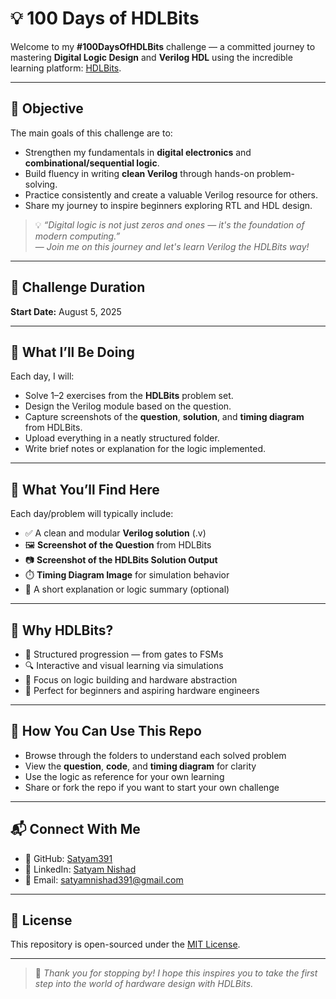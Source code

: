 # 💡 100 Days of HDLBits

Welcome to my **#100DaysOfHDLBits** challenge — a committed journey to mastering **Digital Logic Design** and **Verilog HDL** using the incredible learning platform: [HDLBits](https://hdlbits.01xz.net/wiki/Main_Page).

---

## 🎯 Objective

The main goals of this challenge are to:
- Strengthen my fundamentals in **digital electronics** and **combinational/sequential logic**.
- Build fluency in writing **clean Verilog** through hands-on problem-solving.
- Practice consistently and create a valuable Verilog resource for others.
- Share my journey to inspire beginners exploring RTL and HDL design.

> 💡 *“Digital logic is not just zeros and ones — it's the foundation of modern computing.”*  
> — *Join me on this journey and let's learn Verilog the HDLBits way!*

---

## 📅 Challenge Duration

**Start Date:** August 5, 2025

---

## 🧠 What I’ll Be Doing

Each day, I will:
- Solve 1–2 exercises from the **HDLBits** problem set.
- Design the Verilog module based on the question.
- Capture screenshots of the **question**, **solution**, and **timing diagram** from HDLBits.
- Upload everything in a neatly structured folder.
- Write brief notes or explanation for the logic implemented.

---

## 📁 What You’ll Find Here

Each day/problem will typically include:
- ✅ A clean and modular **Verilog solution** (.v)
- 🖼️ **Screenshot of the Question** from HDLBits
- 📷 **Screenshot of the HDLBits Solution Output**
- ⏱️ **Timing Diagram Image** for simulation behavior
- 📝 A short explanation or logic summary (optional)


---

## 🌟 Why HDLBits?

- 📘 Structured progression — from gates to FSMs
- 🔍 Interactive and visual learning via simulations
- 🧠 Focus on logic building and hardware abstraction
- 🎯 Perfect for beginners and aspiring hardware engineers

---

## 🤝 How You Can Use This Repo

- Browse through the folders to understand each solved problem
- View the **question**, **code**, and **timing diagram** for clarity
- Use the logic as reference for your own learning
- Share or fork the repo if you want to start your own challenge

---

## 📬 Connect With Me

- 🔗 GitHub: [Satyam391](https://github.com/satyam0391)
- 💼 LinkedIn: [Satyam Nishad](https://www.linkedin.com/in/satyam-nishad-4b04b4198/)
- 📧 Email: satyamnishad391@gmail.com

---

## 📝 License

This repository is open-sourced under the [MIT License](LICENSE).

---

> 🧡 *Thank you for stopping by! I hope this inspires you to take the first step into the world of hardware design with HDLBits.*
